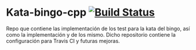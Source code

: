# Kata-bingo-cpp [![Build Status](https://travis-ci.org/erepo/Kata-bingo-cpp.svg?branch=master)](https://travis-ci.org/erepo/Kata-bingo-cpp)
Repo que contiene las implementación de los test para la kata del bingo, así como la implementación y de los mismo. Dicho repositorio contiene la configuración para Travis CI y futuras mejoras.
